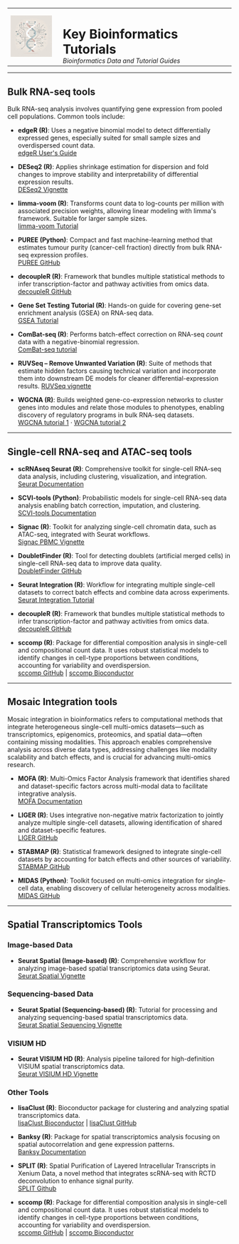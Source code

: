 <table>
  <tr>
    <td style="vertical-align: middle; padding-right: 18px;">
      <img src="Logo.jpeg" alt="Logo" width="100"/>
    </td>
    <td style="vertical-align: middle;">
      <h1 style="margin-bottom: 0;">Key Bioinformatics Tutorials</h1>
      <em>Bioinformatics Data and Tutorial Guides</em>
    </td>
  </tr>
</table>

---
## Bulk RNA-seq tools

Bulk RNA-seq analysis involves quantifying gene expression from pooled cell populations. Common tools include:

- **edgeR (R)**: Uses a negative binomial model to detect differentially expressed genes, especially suited for small sample sizes and overdispersed count data.  
  [edgeR User's Guide](https://bioconductor.org/packages/devel/bioc/vignettes/edgeR/inst/doc/edgeRUsersGuide.pdf)

- **DESeq2 (R)**: Applies shrinkage estimation for dispersion and fold changes to improve stability and interpretability of differential expression results.  
  [DESeq2 Vignette](https://bioconductor.org/packages/devel/bioc/vignettes/DESeq2/inst/doc/DESeq2.html)

- **limma-voom (R)**: Transforms count data to log-counts per million with associated precision weights, allowing linear modeling with limma's framework. Suitable for larger sample sizes.  
  [limma-voom Tutorial](https://ucdavis-bioinformatics-training.github.io/2018-June-RNA-Seq-Workshop/thursday/DE.html)

- **PUREE (Python)**: Compact and fast machine-learning method that estimates tumour purity (cancer-cell fraction) directly from bulk RNA-seq expression profiles.  
  [PUREE GitHub](https://github.com/skandlab/PUREE) 

- **decoupleR (R)**: Framework that bundles multiple statistical methods to infer transcription-factor and pathway activities from omics data.
  [decoupleR GitHub](https://github.com/saezlab/decoupleR) 

- **Gene Set Testing Tutorial (R)**: Hands-on guide for covering gene-set enrichment analysis (GSEA) on RNA-seq data.  
  [GSEA Tutorial](https://bioinformatics-core-shared-training.github.io/RNAseq_September_2019/html/06_Gene_set_testing.html)

- **ComBat-seq (R)**: Performs batch-effect correction on RNA-seq *count* data with a negative-binomial regression.  
  [ComBat-seq tutorial](https://rnabio.org/module-03-expression/0003/06/02/Batch-Correction/)

- **RUVSeq – Remove Unwanted Variation (R)**: Suite of methods that estimate hidden factors causing technical variation and incorporate them into downstream DE models for cleaner differential-expression results. 
  [RUVSeq vignette](https://www.bioconductor.org/packages/release/bioc/vignettes/RUVSeq/inst/doc/RUVSeq.html) 

- **WGCNA (R)**: Builds weighted gene-co-expression networks to cluster genes into modules and relate those modules to phenotypes, enabling discovery of regulatory programs in bulk RNA-seq datasets.  
  [WGCNA tutorial 1](https://bioinformaticsworkbook.org/dataAnalysis/RNA-Seq/RNA-SeqIntro/wgcna.html#gsc.tab=0) · [WGCNA tutorial 2](https://fuzzyatelin.github.io/bioanth-stats/module-F21-Group1/module-F21-Group1.html) 


---

## Single-cell RNA-seq and ATAC-seq tools

- **scRNAseq Seurat (R)**: Comprehensive toolkit for single-cell RNA-seq data analysis, including clustering, visualization, and integration.  
  [Seurat Documentation](https://satijalab.org/seurat/)

- **SCVI-tools (Python)**: Probabilistic models for single-cell RNA-seq data analysis enabling batch correction, imputation, and clustering.  
  [SCVI-tools Documentation](https://docs.scvi-tools.org/en/1.0.0/index.html)

- **Signac (R)**: Toolkit for analyzing single-cell chromatin data, such as ATAC-seq, integrated with Seurat workflows.  
  [Signac PBMC Vignette](https://stuartlab.org/signac/articles/pbmc_vignette.html)
  
- **DoubletFinder (R)**: Tool for detecting doublets (artificial merged cells) in single-cell RNA-seq data to improve data quality.  
  [DoubletFinder GitHub](https://github.com/chris-mcginnis-ucsf/DoubletFinder)

- **Seurat Integration (R)**: Workflow for integrating multiple single-cell datasets to correct batch effects and combine data across experiments.  
  [Seurat Integration Tutorial](https://satijalab.org/seurat/articles/seurat5_integration)

- **decoupleR (R)**: Framework that bundles multiple statistical methods to infer transcription-factor and pathway activities from omics data.
  [decoupleR GitHub](https://github.com/saezlab/decoupleR)

- **sccomp (R)**: Package for differential composition analysis in single-cell and compositional count data. It uses robust statistical models to identify changes in cell-type proportions between conditions, accounting for variability and overdispersion.  
  [sccomp GitHub](https://github.com/jessegmeyer-sc/sccomp) | [sccomp Bioconductor](https://www.bioconductor.org/packages/devel/bioc/vignettes/sccomp/inst/doc/introduction.html)

---
  
## Mosaic Integration tools

Mosaic integration in bioinformatics refers to computational methods that integrate heterogeneous single-cell multi-omics datasets—such as transcriptomics, epigenomics, proteomics, and spatial data—often containing missing modalities. This approach enables comprehensive analysis across diverse data types, addressing challenges like modality scalability and batch effects, and is crucial for advancing multi-omics research.

- **MOFA (R)**: Multi-Omics Factor Analysis framework that identifies shared and dataset-specific factors across multi-modal data to facilitate integrative analysis.  
  [MOFA Documentation](https://biofam.github.io/MOFA2/)

- **LIGER (R)**: Uses integrative non-negative matrix factorization to jointly analyze multiple single-cell datasets, allowing identification of shared and dataset-specific features.  
  [LIGER GitHub](https://github.com/welch-lab/liger)

- **STABMAP (R)**: Statistical framework designed to integrate single-cell datasets by accounting for batch effects and other sources of variability.  
  [STABMAP GitHub](https://github.com/MarioniLab/StabMap)

- **MIDAS (Python)**: Toolkit focused on multi-omics integration for single-cell data, enabling discovery of cellular heterogeneity across modalities.  
  [MIDAS GitHub](https://github.com/labomics/midas)

---
  ## Spatial Transcriptomics Tools

### Image-based Data
- **Seurat Spatial (Image-based) (R)**: Comprehensive workflow for analyzing image-based spatial transcriptomics data using Seurat.  
  [Seurat Spatial Vignette](https://satijalab.org/seurat/articles/seurat5_spatial_vignette_2)

### Sequencing-based Data
- **Seurat Spatial (Sequencing-based) (R)**: Tutorial for processing and analyzing sequencing-based spatial transcriptomics data.  
  [Seurat Spatial Sequencing Vignette](https://satijalab.org/seurat/articles/spatial_vignette)

### VISIUM HD
- **Seurat VISIUM HD (R)**: Analysis pipeline tailored for high-definition VISIUM spatial transcriptomics data.  
  [Seurat VISIUM HD Vignette](https://satijalab.org/seurat/articles/visiumhd_analysis_vignette)

### Other Tools
- **lisaClust (R)**: Bioconductor package for clustering and analyzing spatial transcriptomics data.  
  [lisaClust Bioconductor](https://www.bioconductor.org/packages/release/bioc/vignettes/lisaClust/inst/doc/lisaClust.html) | [lisaClust GitHub](https://github.com/SydneyBioX/lisaClust)

- **Banksy (R)**: Package for spatial transcriptomics analysis focusing on spatial autocorrelation and gene expression patterns.  
  [Banksy Documentation](https://prabhakarlab.github.io/Banksy/)

- **SPLIT (R)**: Spatial Purification of Layered Intracellular Transcripts in Xenium Data, a novel method that integrates scRNA-seq with RCTD deconvolution to enhance signal purity.  
[SPLIT Github](https://github.com/bdsc-tds/SPLIT?tab=readme-ov-file)

- **sccomp (R)**: Package for differential composition analysis in single-cell and compositional count data. It uses robust statistical models to identify changes in cell-type proportions between conditions, accounting for variability and overdispersion.  
  [sccomp GitHub](https://github.com/jessegmeyer-sc/sccomp) | [sccomp Bioconductor](https://www.bioconductor.org/packages/devel/bioc/vignettes/sccomp/inst/doc/introduction.html)
  

